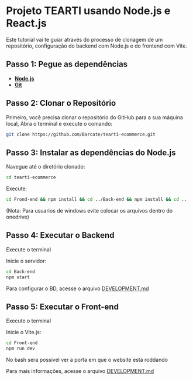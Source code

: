 # Projeto TEARTI usando Node.js e React.js

Este tutorial vai te guiar através do processo de clonagem de um repositório, configuração do backend com Node.js e do frontend com Vite.

## Passo 1: Pegue as dependências

- [**Node.js**](https://nodejs.org/en)
- [**Git**](https://www.git-scm.com/downloads)

## Passo 2: Clonar o Repositório

Primeiro, você precisa clonar o repositório do GitHub para a sua máquina local, Abra o terminal e execute o comando:

```sh
git clone https://github.com/Barcate/tearti-ecommerce.git
```

## Passo 3: Instalar as dependências do Node.js
Navegue até o diretório clonado:

````sh
cd tearti-ecommerce
````

Execute:

````sh
cd Frond-end && npm install && cd ../Back-end && npm install && cd ..
````

(Nota: Para usuarios de windows evite colocar os arquivos dentro do onedrive)

## Passo 4: Executar o Backend 

Execute o terminal

Inicie o servidor:
````sh
cd Back-end
npm start
````
Para configurar o BD, acesse o arquivo [DEVELOPMENT.md](./Back-end/DEVELOPMENT.md)
## Passo 5: Executar o Front-end

Execute o terminal

Inicie o Vite.js:
````sh
cd Front-end
npm run dev
````

No bash sera possivel ver a porta em que o website está roddando

Para mais informações, acesse o arquivo [DEVELOPMENT.md](./Front-end/DEVELOPMENT.md)

